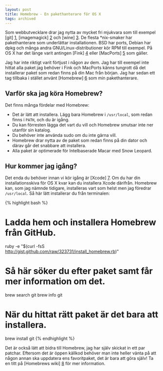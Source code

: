 ```yaml
---
layout: post
title: Homebrew - En pakethanterare för OS X
tags: archived
---
```


Som webbutvecklare drar jag nytta av mycket fri mjukvara som till exempel [git] [1], [imagemagick] [2] och [wine] [3]. De flesta *nix-smaker har pakethanterare som underlättar installationen. BSD har ports, Debian har dpkg och många andra GNU/Linux-distributioner kör RPM till exempel. På OS X har det länge varit antingen [Fink] [4] eller [MacPorts] [5] som gäller.

Jag har inte riktigt varit förtjust i någon av dem. Jag har till exempel inte hittat alla paket jag behöver i Fink och MacPorts känns tungrott då det installerar paket som redan finns på din Mac från början. Jag har sedan ett tag tillbaka i stället använt [Homebrew] [6] som min pakethanterare.

## Varför ska jag köra Homebrew?

Det finns många fördelar med Homebrew:

* Det är lätt att installera. Lägg bara Homebrew i <code>/usr/local</code>, som redan finns i <code>PATH</code>, och du är igång.
* Du kan förresten lägga det vart du vill och Homebrew smutsar inte ner utanför sin katalog.
* Du behöver inte använda sudo om du inte gärna vill.
* Homebrew drar nytta av de paket som redan finns på din dator och därav går det snabbare att installera.
* Alla paket är optimerade för Intelbaserade Macar med Snow Leopard.

## Hur kommer jag igång?

Det enda du behöver innan vi kör igång är [Xcode] [7]. Om du har din installationsskiva för OS X kvar kan du installera Xcode därifrån. Homebrew kan, som jag nämnde tidigare, installeras vart som helst men jag föredrar <code>/usr/local</code>. Så här lätt installerar du från terminalen:

{% highlight bash %}
# Ladda hem och installera Homebrew från GitHub.
ruby -e "$(curl -fsS http://gist.github.com/raw/323731/install_homebrew.rb)"

# Så här söker du efter paket samt får mer information om det.
brew search git
brew info git

# När du hittat rätt paket är det bara att installera.
brew install git
{% endhighlight %}

Det är också lätt att bidra till Homebrew, jag har själv skickat in ett par patchar. Eftersom det är öppen källkod behöver man inte heller vänta på att någon annan ska uppdatera ens favoritpaket, det är bara att göra själv! Ta en titt på [Homebrews wiki] [8] för mer information.

[1]: http://git-scm.com/
[2]: http://www.imagemagick.org/
[3]: http://www.winehq.org/
[4]: http://www.finkproject.org/
[5]: http://www.macports.org/
[6]: http://github.com/mxcl/homebrew
[7]: http://developer.apple.com/technologies/xcode.html
[8]: http://wiki.github.com/mxcl/homebrew/formula-cookbook
